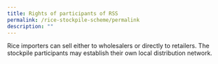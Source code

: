 ```yaml
---
title: Rights of participants of RSS
permalink: /rice-stockpile-scheme/permalink
description: ""
---
```

Rice importers can sell either to wholesalers or directly to retailers. The stockpile participants may establish their own local distribution network.  




